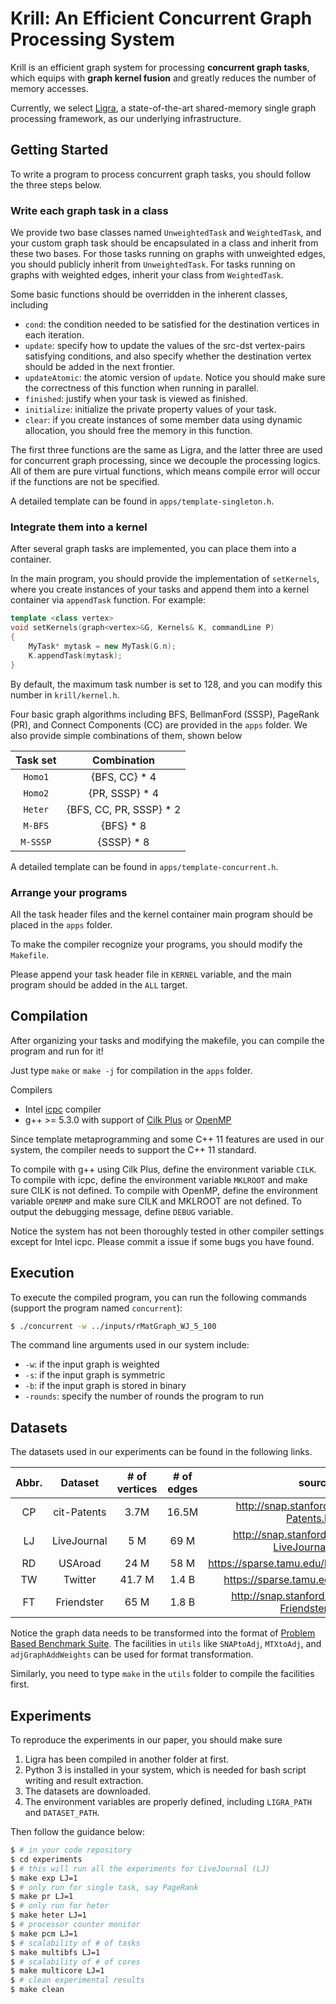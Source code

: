 Krill: An Efficient Concurrent Graph Processing System
======================

Krill is an efficient graph system for processing **concurrent graph tasks**, which equips with **graph kernel fusion** and greatly reduces the number of memory accesses.

Currently, we select [Ligra](https://github.com/jshun/ligra), a state-of-the-art shared-memory single graph processing framework, as our underlying infrastructure.

## Getting Started

To write a program to process concurrent graph tasks, you should follow the three steps below.

### Write each graph task in a class
We provide two base classes named `UnweightedTask` and `WeightedTask`, and your custom graph task should be encapsulated in a class and inherit from these two bases.
For those tasks running on graphs with unweighted edges, you should publicly inherit from `UnweightedTask`.
For tasks running on graphs with weighted edges, inherit your class from `WeightedTask`.

Some basic functions should be overridden in the inherent classes, including
* `cond`: the condition needed to be satisfied for the destination vertices in each iteration.
* `update`: specify how to update the values of the src-dst vertex-pairs satisfying conditions, and also specify whether the destination vertex should be added in the next frontier.
* `updateAtomic`: the atomic version of `update`. Notice you should make sure the correctness of this function when running in parallel.
* `finished`: justify when your task is viewed as finished.
* `initialize`: initialize the private property values of your task.
* `clear`: if you create instances of some member data using dynamic allocation, you should free the memory in this function. 

The first three functions are the same as Ligra, and the latter three are used for concurrent graph processing, since we decouple the processing logics.
All of them are pure virtual functions, which means compile error will occur if the functions are not be specified.

A detailed template can be found in `apps/template-singleton.h`.

### Integrate them into a kernel
After several graph tasks are implemented, you can place them into a container.

In the main program, you should provide the implementation of `setKernels`, where you create instances of your tasks and append them into a kernel container via `appendTask` function. For example:

```cpp
template <class vertex>
void setKernels(graph<vertex>&G, Kernels& K, commandLine P)
{
	MyTask* mytask = new MyTask(G.n);
	K.appendTask(mytask);
}
```

By default, the maximum task number is set to 128, and you can modify this number in `krill/kernel.h`.

Four basic graph algorithms including BFS, BellmanFord (SSSP), PageRank (PR), and Connect Components (CC) are provided in the `apps` folder.
We also provide simple combinations of them, shown below

| Task set | Combination |
| :---: | :---: |
| `Homo1` | {BFS, CC} * 4 |
| `Homo2` | {PR, SSSP} * 4 |
| `Heter` | {BFS, CC, PR, SSSP} * 2 |
| `M-BFS` | {BFS} * 8 |
| `M-SSSP` | {SSSP} * 8 |

A detailed template can be found in `apps/template-concurrent.h`.

### Arrange your programs
All the task header files and the kernel container main program should be placed in the `apps` folder.

To make the compiler recognize your programs, you should modify the `Makefile`.

Please append your task header file in `KERNEL` variable, and the main program should be added in the `ALL` target.

## Compilation

After organizing your tasks and modifying the makefile, you can compile the program and run for it!

Just type `make` or `make -j` for compilation in the `apps` folder.

Compilers
* Intel [icpc](https://software.intel.com/en-us/c-compilers) compiler
* g++ >= 5.3.0 with support of [Cilk Plus](https://www.cilkplus.org/) or [OpenMP](https://www.openmp.org/)

Since template metaprogramming and some C++ 11 features are used in our system, the compiler needs to support the C++ 11 standard.

To compile with g++ using Cilk Plus, define the environment variable `CILK`. To compile with icpc, define the environment variable `MKLROOT` and make sure CILK is not defined. To compile with OpenMP, define the environment variable `OPENMP` and make sure CILK and MKLROOT are not defined. To output the debugging message, define `DEBUG` variable.

Notice the system has not been thoroughly tested in other compiler settings except for Intel icpc. Please commit a issue if some bugs you have found.

## Execution

To execute the compiled program, you can run the following commands (support the program named `concurrent`):

```bash
$ ./concurrent -w ../inputs/rMatGraph_WJ_5_100
```

The command line arguments used in our system include:
* `-w`: if the input graph is weighted
* `-s`: if the input graph is symmetric
* `-b`: if the input graph is stored in binary
* `-rounds`: specify the number of rounds the program to run

## Datasets

The datasets used in our experiments can be found in the following links.

| Abbr. | Dataset | # of vertices | # of edges | source |
| :---: | :---:   | :---:         | :---:      | :---:  |
| CP | cit-Patents | 3.7M         | 16.5M      | http://snap.stanford.edu/data/cit-Patents.html |
| LJ | LiveJournal | 5 M          | 69 M       | http://snap.stanford.edu/data/soc-LiveJournal1.html |
| RD | USAroad | 24 M             | 58 M       | https://sparse.tamu.edu/DIMACS10/road_usa |
| TW | Twitter | 41.7 M           | 1.4 B      | https://sparse.tamu.edu/SNAP/twitter7 |
| FT | Friendster | 65 M          | 1.8 B      | http://snap.stanford.edu/data/com-Friendster.html |

Notice the graph data needs to be transformed into the format of [Problem Based Benchmark Suite](http://www.cs.cmu.edu/~pbbs/benchmarks/graphIO.html). The facilities in `utils` like `SNAPtoAdj`, `MTXtoAdj`, and `adjGraphAddWeights` can be used for format transformation.

Similarly, you need to type `make` in the `utils` folder to compile the facilities first.

## Experiments

To reproduce the experiments in our paper, you should make sure
1. Ligra has been compiled in another folder at first.
2. Python 3 is installed in your system, which is needed for bash script writing and result extraction.
3. The datasets are downloaded.
4. The environment variables are properly defined, including `LIGRA_PATH` and `DATASET_PATH`.

Then follow the guidance below:

```bash
$ # in your code repository
$ cd experiments
$ # this will run all the experiments for LiveJournal (LJ)
$ make exp LJ=1
$ # only run for single task, say PageRank
$ make pr LJ=1
$ # only run for heter
$ make heter LJ=1
$ # processor counter monitor
$ make pcm LJ=1
$ # scalability of # of tasks
$ make multibfs LJ=1
$ # scalability of # of cores
$ make multicore LJ=1
$ # clean experimental results
$ make clean
```
